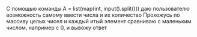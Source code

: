 С помощью команды A = list(map(int, input().split())) даю пользователю возможность самому ввести числа и их количество Прохожусь по массиву целых чисел и каждый итый элемент сравниваю с маленьким числом, например с 0, и вывожу ответ